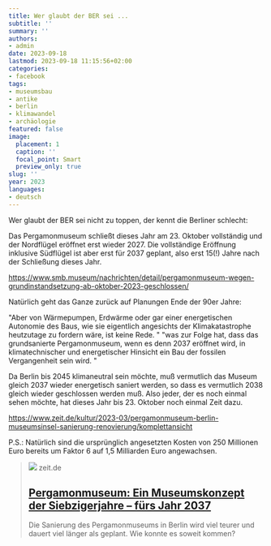 ```yaml
---
title: Wer glaubt der BER sei ...
subtitle: ''
summary: ''
authors:
- admin
date: 2023-09-18
lastmod: 2023-09-18 11:15:56+02:00
categories:
- facebook
tags:
- museumsbau
- antike
- berlin
- klimawandel
- archäologie
featured: false
image:
  placement: 1
  caption: ''
  focal_point: Smart
  preview_only: true
slug: ''
year: 2023
languages:
- deutsch
---
```


Wer glaubt der BER sei nicht zu toppen, der kennt die Berliner schlecht:

Das Pergamonmuseum schließt dieses Jahr am 23. Oktober vollständig und der Nordflügel eröffnet erst wieder 2027. Die vollständige Eröffnung inklusive Südflügel ist aber erst für 2037 geplant, also erst 15(!) Jahre nach der Schließung dieses Jahr. 

https://www.smb.museum/nachrichten/detail/pergamonmuseum-wegen-grundinstandsetzung-ab-oktober-2023-geschlossen/

Natürlich geht das Ganze zurück auf Planungen Ende der 90er Jahre:
  
"Aber von Wärmepumpen, Erdwärme oder gar einer energetischen Autonomie des Baus, wie sie eigentlich angesichts der Klimakatastrophe heutzutage zu fordern wäre, ist keine Rede. "
"was zur Folge hat, dass das grundsanierte Pergamonmuseum, wenn es denn 2037 eröffnet wird, in klimatechnischer und energetischer Hinsicht ein Bau der fossilen Vergangenheit sein wird. "

Da Berlin bis 2045 klimaneutral sein möchte, muß vermutlich das Museum gleich 2037 wieder energetisch saniert werden, so dass es vermutlich 2038 gleich wieder geschlossen werden muß. Also jeder, der es noch einmal sehen möchte, hat dieses Jahr bis 23. Oktober noch einmal Zeit dazu.

https://www.zeit.de/kultur/2023-03/pergamonmuseum-berlin-museumsinsel-sanierung-renovierung/komplettansicht

P.S.: Natürlich sind die ursprünglich angesetzten Kosten von 250 Millionen Euro bereits um Faktor 6 auf 1,5 Milliarden Euro angewachsen.
> [![](https://img.zeit.de/administratives/sharing/fallback-image/wide__1300x731)](https://www.zeit.de/kultur/2023-03/pergamonmuseum-berlin-museumsinsel-sanierung-renovierung/komplettansicht)
> zeit.de
> ## [Pergamonmuseum: Ein Museumskonzept der Siebzigerjahre – fürs Jahr 2037](https://www.zeit.de/kultur/2023-03/pergamonmuseum-berlin-museumsinsel-sanierung-renovierung/komplettansicht)
>
>Die Sanierung des Pergamonmuseums in Berlin wird viel teurer und dauert viel länger als geplant. Wie konnte es soweit kommen?